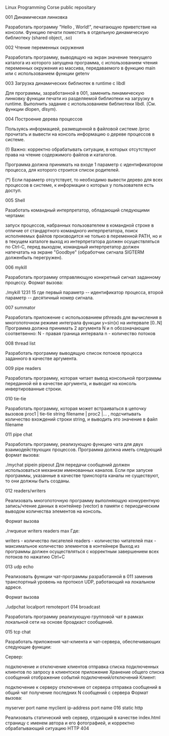 Linux Programming Corse public repositary

001 Динамическая линковка

Разработать программу "Hello , World!", печатающую приветствие на консоли. Функцию печати поместить в отдельную динамическую библиотеку (shared object, .so)

002 Чтение переменных окружения

Разработать программу, выводящую на экран значение теекущего каталога из которого запущена программа, с использованием чтения переменных окружения из массива, передаваемого в функцию main или с использованием функции getenv

003 Загрузка динамических библиотек в runtime с libdl

Для программы, зазработанной в 001, заменить линамическую линковку функции печати из разделяемой библиотеки на загрузку в runtime. Выполнить задание с использованием библиотеки libdl. (См. функции dlopen, dlsym).

004 Построение дерева процессов

Пользуясь информацией, размещенной в файловой системе /proc прочитать и вывести на консоль информацию о дереве процессов в системе.

(!) Важно: корректно обрабатывать ситуации, в которых отсутствуют права на чтение содержимого файлов и каталогов.

Программа должна принимать на входе 1 параметр с идентификатором процесса, для которого строится список родителей.

(*) Если параметр отсутствует, то необходимо вывести дерево для всех процессов в системе, к информации о которых у пользователя есть доступ.

005 Shell

Разаботать командный интерпретатор, обладающий следующими чертами:

запуск процессов, набранных пользователем в командной строке
в отличие от стандартного командного интерпретатора, поиск исполняемых файлов производится не только в переменной PATH, но и в текущем каталоге
выход из интерпретатора должен осуществляться по Ctrl-C, перед выходом, командный интерпретатор должен напечатать на экране "Goodbye" (обработчик сигнала SIGTERM долженбыть перегружен).

006 mykill

Разработать программу отправляющую конкретный сигнал заданному процессу. Формат вызова:

./mykill 1231 15
где первый параметр -- идентификатор процесса, второй параметр -- десятичный номер сигнала.

007 summator

Разработать приложение с использованием pthreads для вычисления в многопоточном режиме интеграла функции y=sin(x) на интервале [0..N] Программа должна принимать 2 аргумента N и n обоззначающие соответвенно:
N - правая граница интервала
n - количество потоков

008 thread list

Разработать программу выводящую список потоков процесса заданного в качестве аргумента.

009 pipe readers

Разработать программу, которая читает вывод консольной программы переданной ей в качестве аргумента, и выводит на консоль инвертированные строки.

010 tie-tie

Разработать программу, которая может встраиваться в цепочку вызовов proc1 | tie-tie string filename | proc2 |... , подсчитывать количество вхождений строки string, и выводить это значение в файл filename

011 pipe chat

Разработать программу, реализующую функцию чата для двух взаимодействующих процессов. Программа должна иметь следующий формат вызова:

  ./mychat pipein pipeout
Для передачи сообщений должен использоваться механизм именованных каналов. Если при запуске программы, указанные в качестве тринспорта каналы не существуют, то они должны быть созданы.

012 readers/writers

Реализовать многопоточную программу выполняющую конкурентную запись/чтение данных в контейнер (vector) в памяти с периодическим выводом количества элементов на консоль.

Формат вызова

  ./rwqueue writers readers max
Где:

writers - количество писателей
readers - количество читателей
max - максимальное количество элементов в контейнере
Выход из программы должен осуществляться с корректным завершением всех потоков по нажатию Ctrl+C

013 udp echo

Реализовать функции чат-программы разработанной в 011 заменив транспортный уровень на протокол UDP, работающий на локальном адресе.

Формат вызова

  ./udpchat localport remoteport
014 broadcast

Разработать программу реализующую групповой чат в рамках локальной сети на основе броадкаст сообщений.

015 tcp chat

Разработать приложения чат-клиента и чат-сервера, обеспечивающих следующие функции:

Сервер:

подключение и отключение клиентов
отправка списка подключенных клиентов по запросу в клиентское приложение
Хранение общего списка сообщений
отображение событий подключений/отключений
Клиент:

подключение к серверу
отключение от сервера
отправка сообщений в общий чат
получение последних N сообщений с сервера
Формат вызова:

myserver port name
myclient ip-address port name
016 static http

Реализовать статический web сервер, отдающий в качестве index.html страницу с именем автора и его фотографией, и корректно обрабатывающий ситуацию HTTP 404